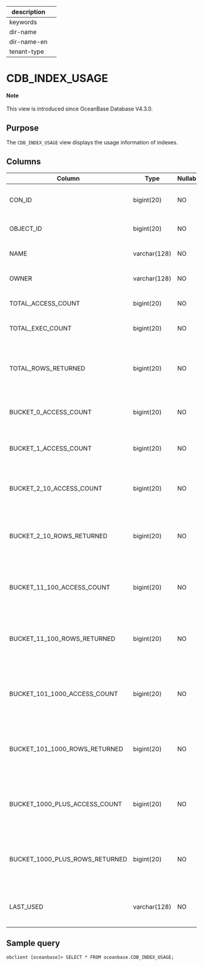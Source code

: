 | description ||
|---|---|
| keywords ||
| dir-name ||
| dir-name-en ||
| tenant-type ||

# CDB_INDEX_USAGE

<main id="notice" type='explain'>
<h4>Note</h4>
<p>This view is introduced since OceanBase Database V4.3.0. </p>
</main>

## Purpose

The `CDB_INDEX_USAGE` view displays the usage information of indexes.

## Columns

| **Column** | **Type** | **Nullable?** | **Description** |
| --- | --- | --- | --- |
| CON_ID | bigint(20) | NO | The container ID, namely, tenant ID. |
| OBJECT_ID | bigint(20) | NO | The ID of the index table. |
| NAME | varchar(128) | NO | The name of the index table. |
| OWNER | varchar(128) | NO | The name of the database. |
| TOTAL_ACCESS_COUNT | bigint(20) | NO | The total number of accesses. |
| TOTAL_EXEC_COUNT | bigint(20) | NO | The total number of executions. |
| TOTAL_ROWS_RETURNED | bigint(20) | NO | The total number of rows returned based on the index table. |
| BUCKET_0_ACCESS_COUNT | bigint(20) | NO | The index table has not been accessed. |
| BUCKET_1_ACCESS_COUNT | bigint(20) | NO | The index table has been accessed once. |
| BUCKET_2_10_ACCESS_COUNT | bigint(20) | NO | The index table has been accessed 2 to 10 times. |
| BUCKET_2_10_ROWS_RETURNED | bigint(20) | NO | 2 to 10 rows have been returned based on the index table. |
| BUCKET_11_100_ACCESS_COUNT | bigint(20) | NO | The index table has been accessed 11 to 100 times. |
| BUCKET_11_100_ROWS_RETURNED | bigint(20) | NO | 11 to 100 rows have been returned based on the index table. |
| BUCKET_101_1000_ACCESS_COUNT | bigint(20) | NO | The index table has been accessed 101 to 1000 times. |
| BUCKET_101_1000_ROWS_RETURNED | bigint(20) | NO | 101 to 1000 rows have been returned based on the index table. |
| BUCKET_1000_PLUS_ACCESS_COUNT | bigint(20) | NO | The index table has been accessed more than 1000 times. |
| BUCKET_1000_PLUS_ROWS_RETURNED | bigint(20) | NO | More than 1000 rows have been returned based on the index table. |
| LAST_USED | varchar(128) | NO | The time when the index table was last accessed. |

## Sample query

```shell
obclient [oceanbase]> SELECT * FROM oceanbase.CDB_INDEX_USAGE;
```

